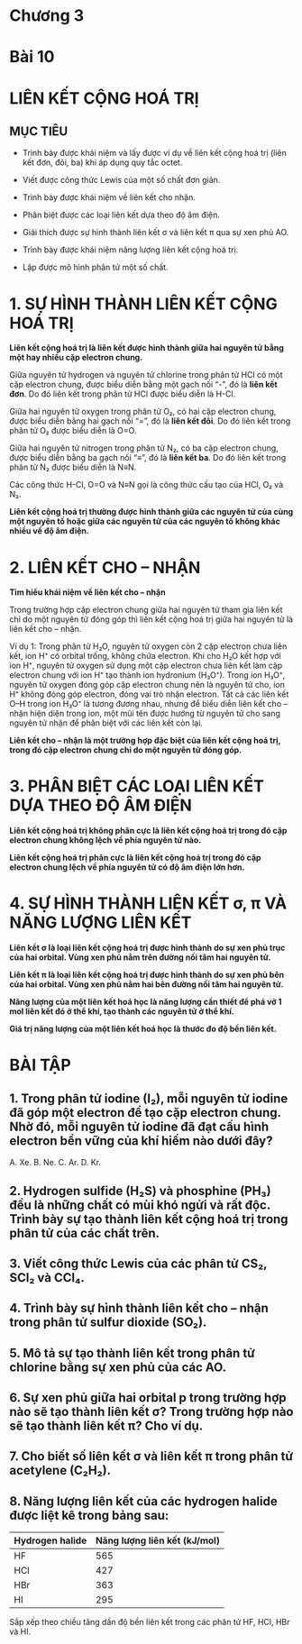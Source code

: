 # Chương 3

# Bài 10
# LIÊN KẾT CỘNG HOÁ TRỊ

## MỤC TIÊU

- Trình bày được khái niệm và lấy được ví dụ về liên kết cộng hoá trị (liên kết đơn, đôi, ba) khi áp dụng quy tắc octet.

- Viết được công thức Lewis của một số chất đơn giản.

- Trình bày được khái niệm về liên kết cho nhận.

- Phân biệt được các loại liên kết dựa theo độ âm điện.

- Giải thích được sự hình thành liên kết σ và liên kết π qua sự xen phủ AO.

- Trình bày được khái niệm năng lượng liên kết cộng hoá trị.

- Lập được mô hình phân tử một số chất.

# 1. SỰ HÌNH THÀNH LIÊN KẾT CỘNG HOÁ TRỊ

**Liên kết cộng hoá trị là liên kết được hình thành giữa hai nguyên tử bằng một hay nhiều cặp electron chung.**

Giữa nguyên tử hydrogen và nguyên tử chlorine trong phân tử HCl có một cặp electron chung, được biểu diễn bằng một gạch nối “-”, đó là **liên kết đơn**. Do đó liên kết trong phân tử HCl được biểu diễn là H-Cl.

Giữa hai nguyên tử oxygen trong phân tử O₂, có hai cặp electron chung, được biểu diễn bằng hai gạch nối “=”, đó là **liên kết đôi**. Do đó liên kết trong phân tử O₂ được biểu diễn là O=O.

Giữa hai nguyên tử nitrogen trong phân tử N₂, có ba cặp electron chung, được biểu diễn bằng ba gạch nối “≡”, đó là **liên kết ba**. Do đó liên kết trong phân tử N₂ được biểu diễn là N≡N.

Các công thức H-Cl, O=O và N≡N gọi là công thức cấu tạo của HCl, O₂ và N₂.

**Liên kết cộng hoá trị thường được hình thành giữa các nguyên tử của cùng một nguyên tố hoặc giữa các nguyên tử của các nguyên tố không khác nhiều về độ âm điện.**

# 2. LIÊN KẾT CHO – NHẬN

**Tìm hiểu khái niệm về liên kết cho – nhận**

Trong trường hợp cặp electron chung giữa hai nguyên tử tham gia liên kết chỉ do một nguyên tử đóng góp thì liên kết cộng hoá trị giữa hai nguyên tử là liên kết cho – nhận.

Ví dụ 1: Trong phân tử H₂O, nguyên tử oxygen còn 2 cặp electron chưa liên kết, ion H⁺ có orbital trống, không chứa electron. Khi cho H₂O kết hợp với ion H⁺, nguyên tử oxygen sử dụng một cặp electron chưa liên kết làm cặp electron chung với ion H⁺ tạo thành ion hydronium (H₃O⁺). Trong ion H₃O⁺, nguyên tử oxygen đóng góp cặp electron chung nên là nguyên tử cho, ion H⁺ không đóng góp electron, đóng vai trò nhận electron. Tất cả các liên kết O–H trong ion H₃O⁺ là tương đương nhau, nhưng để biểu diễn liên kết cho – nhận hiện diện trong ion, một mũi tên được hướng từ nguyên tử cho sang nguyên tử nhận để phân biệt với các liên kết còn lại.

**Liên kết cho – nhận là một trường hợp đặc biệt của liên kết cộng hoá trị, trong đó cặp electron chung chỉ do một nguyên tử đóng góp.**

# 3. PHÂN BIỆT CÁC LOẠI LIÊN KẾT DỰA THEO ĐỘ ÂM ĐIỆN

**Liên kết cộng hoá trị không phân cực là liên kết cộng hoá trị trong đó cặp electron chung không lệch về phía nguyên tử nào.**

**Liên kết cộng hoá trị phân cực là liên kết cộng hoá trị trong đó cặp electron chung lệch về phía nguyên tử có độ âm điện lớn hơn.**

# 4. SỰ HÌNH THÀNH LIÊN KẾT σ, π VÀ NĂNG LƯỢNG LIÊN KẾT

**Liên kết σ là loại liên kết cộng hoá trị được hình thành do sự xen phủ trục của hai orbital. Vùng xen phủ nằm trên đường nối tâm hai nguyên tử.**

**Liên kết π là loại liên kết cộng hoá trị được hình thành do sự xen phủ bên của hai orbital. Vùng xen phủ nằm hai bên đường nối tâm hai nguyên tử.**

**Năng lượng của một liên kết hoá học là năng lượng cần thiết để phá vỡ 1 mol liên kết đó ở thể khí, tạo thành các nguyên tử ở thể khí.**

**Giá trị năng lượng của một liên kết hoá học là thước đo độ bền liên kết.**

# BÀI TẬP

## 1. Trong phân tử iodine (I₂), mỗi nguyên tử iodine đã góp một electron để tạo cặp electron chung. Nhờ đó, mỗi nguyên tử iodine đã đạt cấu hình electron bền vững của khí hiếm nào dưới đây?
A. Xe. B. Ne. C. Ar. D. Kr.

## 2. Hydrogen sulfide (H₂S) và phosphine (PH₃) đều là những chất có mùi khó ngửi và rất độc. Trình bày sự tạo thành liên kết cộng hoá trị trong phân tử của các chất trên.

## 3. Viết công thức Lewis của các phân tử CS₂, SCl₂ và CCl₄.

## 4. Trình bày sự hình thành liên kết cho – nhận trong phân tử sulfur dioxide (SO₂).

## 5. Mô tả sự tạo thành liên kết trong phân tử chlorine bằng sự xen phủ của các AO.

## 6. Sự xen phủ giữa hai orbital p trong trường hợp nào sẽ tạo thành liên kết σ? Trong trường hợp nào sẽ tạo thành liên kết π? Cho ví dụ.

## 7. Cho biết số liên kết σ và liên kết π trong phân tử acetylene (C₂H₂).

## 8. Năng lượng liên kết của các hydrogen halide được liệt kê trong bảng sau:

| Hydrogen halide | Năng lượng liên kết (kJ/mol) |
|-----------------|-----------------------------|
| HF              | 565                         |
| HCl             | 427                         |
| HBr             | 363                         |
| HI              | 295                         |

Sắp xếp theo chiều tăng dần độ bền liên kết trong các phân tử HF, HCl, HBr và HI.
